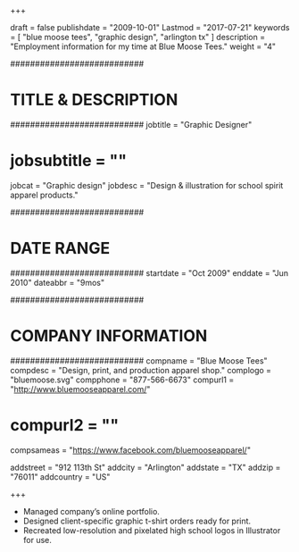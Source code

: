 +++

draft = false
publishdate = "2009-10-01"
Lastmod = "2017-07-21"
keywords = [ "blue moose tees", "graphic design", "arlington tx" ]
description = "Employment information for my time at Blue Moose Tees."
weight = "4"

###########################
# TITLE & DESCRIPTION
###########################
jobtitle    = "Graphic Designer"
# jobsubtitle = ""
jobcat      = "Graphic design"
jobdesc     = "Design & illustration for school spirit apparel products."

###########################
# DATE RANGE
###########################
startdate   = "Oct 2009"
enddate     = "Jun 2010"
dateabbr    = "9mos"

###########################
# COMPANY INFORMATION
###########################
compname    = "Blue Moose Tees"
compdesc    = "Design, print, and production apparel shop."
complogo    = "bluemoose.svg"
compphone   = "877-566-6673"
compurl1    = "http://www.bluemooseapparel.com/"
# compurl2    = ""
compsameas  = "https://www.facebook.com/bluemooseapparel/"

addstreet   = "912 113th St"
addcity     = "Arlington"
addstate    = "TX"
addzip      = "76011"
addcountry  = "US"

+++

- Managed company’s online portfolio.
- Designed client-specific graphic t-shirt orders ready for print.
- Recreated low-resolution and pixelated high school logos in Illustrator for use.
